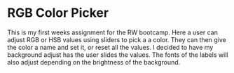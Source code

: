 # RGB Color Picker

This is my first weeks assignment for the RW bootcamp. Here a user can adjust RGB or HSB values using sliders to pick a a color.
They can then give the color a name and set it, or reset all the values.  I decided to have my background adjust has the user
slides the values.  The fonts of the labels will also adjust depending on the brightness of the background.